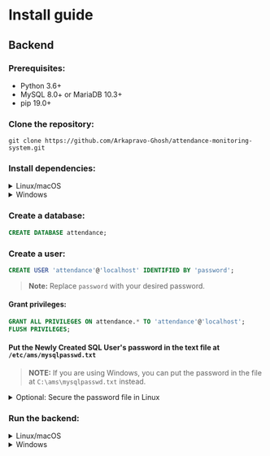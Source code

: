 # Install guide
## Backend
### Prerequisites:
- Python 3.6+
- MySQL 8.0+ or MariaDB 10.3+
- pip 19.0+
### Clone the repository:
```
git clone https://github.com/Arkapravo-Ghosh/attendance-monitoring-system.git
```
### Install dependencies:
<details>
<summary>Linux/macOS</summary>

```bash
pip3 install -r requirements.txt
```
</details>
<details>
<summary>Windows</summary>

```powershell
py -m pip install -r requirements.txt
```
</details>

### Create a database:
```sql
CREATE DATABASE attendance;
```
### Create a user:
```sql
CREATE USER 'attendance'@'localhost' IDENTIFIED BY 'password';
```
> **Note:** Replace `password` with your desired password.
#### Grant privileges:
```sql
GRANT ALL PRIVILEGES ON attendance.* TO 'attendance'@'localhost';
FLUSH PRIVILEGES;
```
#### Put the Newly Created SQL User's password in the text file at `/etc/ams/mysqlpasswd.txt`
> **NOTE:** If you are using Windows, you can put the password in the file at `C:\ams\mysqlpasswd.txt` instead.
<details>
<summary>Optional: Secure the password file in Linux</summary>

```bash
sudo groupadd ams
sudo usermod -aG ams $USER
sudo chown root:ams /etc/ams/mysqlpasswd.txt
sudo chmod 640 /etc/ams/mysqlpasswd.txt
newgrp ams
```
> **NOTE:** Re-login to apply the changes user-wide.
</details>

### Run the backend:
<details>
<summary>Linux/macOS</summary>

```bash
python3 ./src/backend.py -h
```
</details>
<details>
<summary>Windows</summary>

```powershell
py .\src\backend.py -h
```
</details>